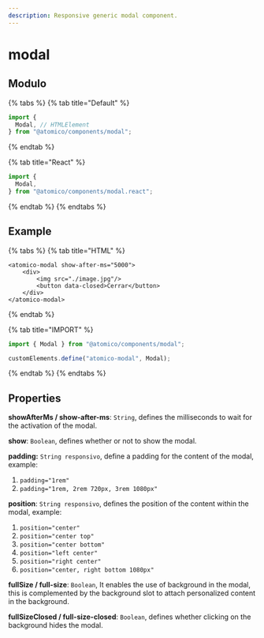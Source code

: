 ```yaml
---
description: Responsive generic modal component.
---
```


# modal

## Modulo

{% tabs %}
{% tab title="Default" %}
```javascript
import {
  Modal, // HTMLElement
} from "@atomico/components/modal";
```
{% endtab %}

{% tab title="React" %}
```jsx
import {
  Modal, 
} from "@atomico/components/modal.react";
```
{% endtab %}
{% endtabs %}

## Example

{% tabs %}
{% tab title="HTML" %}
```markup
<atomico-modal show-after-ms="5000">
    <div>
        <img src="./image.jpg"/>
        <button data-closed>Cerrar</button>
    </div>
</atomico-modal>
```
{% endtab %}

{% tab title="IMPORT" %}
```javascript
import { Modal } from "@atomico/components/modal";

customElements.define("atomico-modal", Modal);
```
{% endtab %}
{% endtabs %}

## Properties

**showAfterMs / show-after-ms**: `String`, defines the milliseconds to wait for the activation of the modal.

**show**: `Boolean`, defines whether or not to show the modal.

**padding:** `String responsivo`, define a padding for the content of the modal, example:

1. `padding="1rem"`
2. `padding="1rem, 2rem 720px, 3rem 1080px"`

**position**: `String responsivo`, defines the position of the content within the modal, example:

1. `position="center"`
2. `position="center top"`
3. `position="center bottom"`
4. `position="left center"`
5. `position="right center"`
6. `position="center, right bottom 1080px"`

**fullSize / full-size**: `Boolean`, It enables the use of background in the modal, this is complemented by the background slot to attach personalized content in the background.

**fullSizeClosed / full-size-closed**: `Boolean`, defines whether clicking on the background hides the modal.

